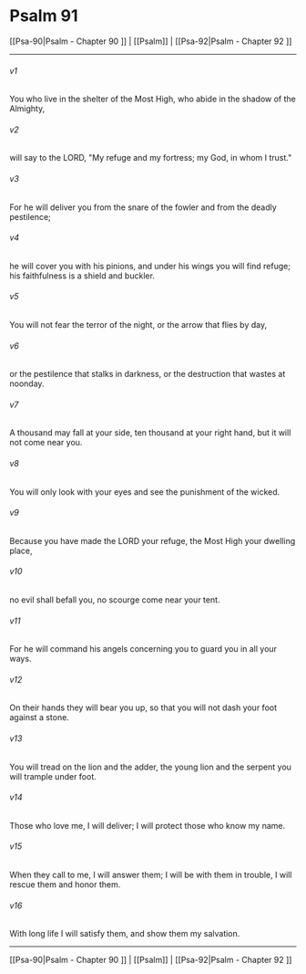 # Psalm 91

[[Psa-90|Psalm - Chapter 90 ]] | [[Psalm]] | [[Psa-92|Psalm - Chapter 92 ]]
***

###### v1
You who live in the shelter of the Most High, who abide in the shadow of the Almighty,
###### v2
will say to the LORD, "My refuge and my fortress; my God, in whom I trust."
###### v3
For he will deliver you from the snare of the fowler and from the deadly pestilence;
###### v4
he will cover you with his pinions, and under his wings you will find refuge; his faithfulness is a shield and buckler.
###### v5
You will not fear the terror of the night, or the arrow that flies by day,
###### v6
or the pestilence that stalks in darkness, or the destruction that wastes at noonday.
###### v7
A thousand may fall at your side, ten thousand at your right hand, but it will not come near you.
###### v8
You will only look with your eyes and see the punishment of the wicked.
###### v9
Because you have made the LORD your refuge, the Most High your dwelling place,
###### v10
no evil shall befall you, no scourge come near your tent.
###### v11
For he will command his angels concerning you to guard you in all your ways.
###### v12
On their hands they will bear you up, so that you will not dash your foot against a stone.
###### v13
You will tread on the lion and the adder, the young lion and the serpent you will trample under foot.
###### v14
Those who love me, I will deliver; I will protect those who know my name.
###### v15
When they call to me, I will answer them; I will be with them in trouble, I will rescue them and honor them.
###### v16
With long life I will satisfy them, and show them my salvation.

***

[[Psa-90|Psalm - Chapter 90 ]] | [[Psalm]] | [[Psa-92|Psalm - Chapter 92 ]]

